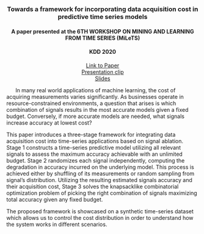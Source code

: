 <h3 align="center"> Towards a framework for incorporating data acquisition cost in predictive time series models </h3>

<h4 align="center"> A paper presented at the 6TH WORKSHOP ON MINING AND LEARNING FROM TIME SERIES (MiLeTS) </h4> 

<h4 align="center"> KDD 2020</h4>


<p align="center">
  <a href="https://kdd-milets.github.io/milets2020/papers/MiLeTS2020_paper_12.pdf">Link to Paper</a></br>
  <a href="https://drive.google.com/file/d/1R4pvN71zCRz3sd4MZQmPYmY6fESLbirM/view">Presentation clip </a></br>
  <a href="https://drive.google.com/file/d/1UMZcCpHieuHXYLDvP-uyMNpfpoa2OHNC/view">Slides </a></br>
</p>

&nbsp;&nbsp;&nbsp;&nbsp;&nbsp;&nbsp;In many real world applications of machine learning, the cost of acquiring measurements varies significantly. As businesses operate in resource-constrained environments, a question that arises is which combination of signals results in the most accurate models given a fixed budget. Conversely, if more accurate models are needed, what signals increase accuracy at lowest cost? 

This paper introduces a three-stage framework for integrating data acquisition cost into time-series applications based on signal ablation. Stage 1 constructs a time-series predictive model utilizing all relevant signals to assess the maximum accuracy achievable with an unlimited budget. Stage 2 randomizes each signal independently, computing the degradation in accuracy incurred on the underlying model. This process is achieved either by shuffling of its measurements or random sampling from signal’s distribution. Utilizing the resulting estimated signals accuracy and their acquisition cost, Stage 3 solves the knapsacklike combinatorial optimization problem of picking the right combination of signals maximizing total accuracy given any fixed budget. 

The proposed framework is showcased on a synthetic time-series dataset which allows us to control the cost distribution in order to understand how the system works in different scenarios.
